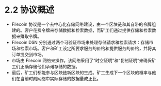 # 2.2 协议概述

*   Filecoin 协议是一个去中心化存储网络建设，由一个区块链和其自带的令牌组建的。客户花费令牌来存储数据和检索数据，而矿工们通过提供存储和检索数据来赚取令牌。
*   Filecoin DSN 分别通过两个可验证市场来处理存储请求和检索请求：存储市场和检索市场。客户和矿工设定所要求服务的价格和提供服务的价格，并将其订单提交到市场。
*   市场由 Filecoin 网络来操作，该网络采用了“时空证明”和“复制证明”来确保矿工们正确存储他们承诺存储的数据。
*   最后，矿工们都能参与区块链新区块的生成。矿工生成下一个区块的概率与他们在当前时刻网络中实际存储的数据量成正比。